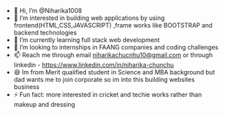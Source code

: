 - 👋 Hi, I’m @Niharika1008
- 👀 I’m interested in building web applications by using frontend(HTML,CSS,JAVASCRIPT) ,frame works like BOOTSTRAP and backend technologies
- 🌱 I’m currently learning full stack web development
- 💞️ I’m looking to internships in FAANG companies and coding challenges 
- 📫 Reach me through email niharikachucnhu10@gmail.com or through linkedin - https://www.linkedin.com/in/niharika-chunchu
- 😄 Im from Merit qualified student in Science and MBA background but dad wants me to join corporate so im into this building websites business
- ⚡ Fun fact: more interested in  cricket and techie works rather than makeup and dressing 

<!---
Niharika1008/Niharika1008 is a ✨ special ✨ repository because its `README.md` (this file) appears on your GitHub profile.
You can click the Preview link to take a look at your changes.
--->
